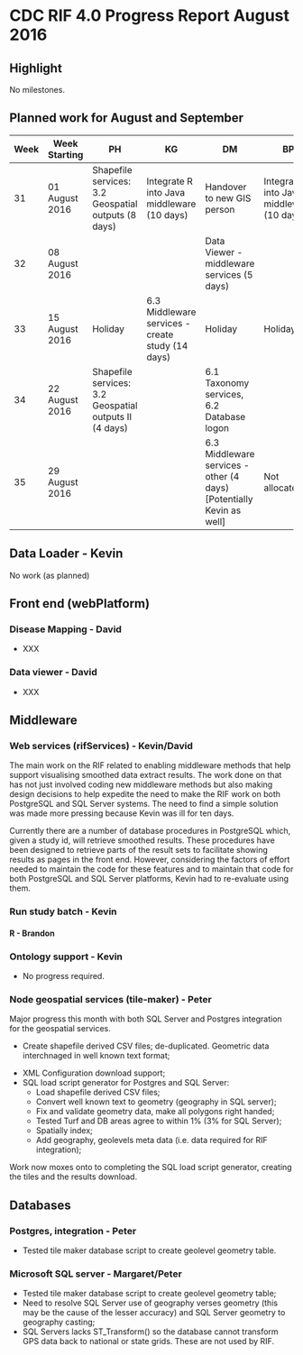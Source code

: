# CDC RIF 4.0 Progress Report August 2016

## Highlight

No milestones.

## Planned work for August and September

| Week | Week Starting  | PH                                                     | KG                                               | DM                                                                   | BP                                         | MD                       | Milestone        | Notes |
|------|----------------|--------------------------------------------------------|--------------------------------------------------|----------------------------------------------------------------------|--------------------------------------------|--------------------------|------------------|-------|
| 31   | 01 August 2016 | Shapefile services: 3.2 Geospatial outputs (8 days)    | Integrate R into Java middleware (10 days)       | Handover to new GIS person                                           | Integrate R into Java middleware (10 days) |                          |                  |       |
| 32   | 08 August 2016 |                                                        |                                                  | Data Viewer - middleware services (5 days)                           |                                            |                          |                  |       |
| 33   | 15 August 2016 | Holiday                                                | 6.3 Middleware services - create study (14 days) | Holiday                                                              | Holiday                                    |                          |                  |       |
| 34   | 22 August 2016 | Shapefile services: 3.2 Geospatial outputs II (4 days) |                                                  | 6.1 Taxonomy services, 6.2 Database logon                            |                                            |                          |                  |       |
| 35   | 29 August 2016 |                                                        |                                                  | 6.3 Middleware services - other (4 days) [Potentially Kevin as well] | Not allocated                              | Holiday to 5th September | Results Viewer   |       |

## Data Loader - Kevin

No work (as planned)

## Front end (webPlatform)

### Disease Mapping - David

- XXX

### Data viewer - David

- XXX

## Middleware

### Web services (rifServices) - Kevin/David

The main work on the RIF related to enabling middleware methods that help support visualising smoothed data extract results. 
The work done on that has not just involved coding new middleware methods but also making design decisions to help expedite 
the need to make the RIF work on both PostgreSQL and SQL Server systems. The need to find a simple solution was made more 
pressing because Kevin was ill for ten days.

Currently there are a number of database procedures in PostgreSQL which, given a study id, will retrieve smoothed results. 
These procedures have been designed to retrieve parts of the result sets to facilitate showing results as pages in the front end. 
However, considering the factors of effort needed to maintain the code for these features and to maintain that code for 
both PostgreSQL and SQL Server platforms, Kevin had to re-evaluate using them.

### Run study batch - Kevin


#### R - Brandon


### Ontology support - Kevin
 
- No progress required.

### Node geospatial services (tile-maker) - Peter

Major progress this month with both SQL Server and Postgres integration for the geospatial services.

- Create shapefile derived CSV files; de-duplicated. Geometric data interchnaged in well known text format;
* XML Configuration download support;
* SQL load script generator for Postgres and SQL Server:
  * Load shapefile derived CSV files;
  * Convert well known text to geometry (geography in SQL server);
  * Fix and validate geometry data, make all polygons right handed;
  * Tested Turf and DB areas agree to within 1% (3% for SQL Server);
  * Spatially index;
  * Add geography, geolevels meta data (i.e. data required for RIF integration);

Work now moxes onto to completing the SQL load script generator, creating the tiles and the results download.

## Databases

### Postgres, integration - Peter

* Tested tile maker database script to create geolevel geometry table.

### Microsoft SQL server - Margaret/Peter

* Tested tile maker database script to create geolevel geometry table;
* Need to resolve SQL Server use of geography verses geometry (this may be the cause of the lesser accuracy) and SQL Server geometry to geography casting; 
* SQL Servers lacks ST_Transform() so the database cannot transform GPS data back to national or state grids. 
  These are not used by RIF.



 

 
